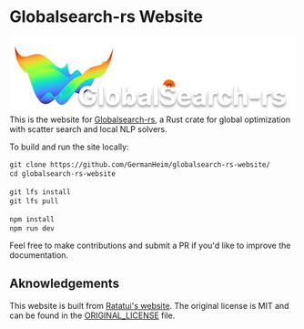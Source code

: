 # Globalsearch-rs Website

<img align="right" src="src/assets/logo-dark.png" alt="globalsearch-rs logo">

This is the website for [Globalsearch-rs](https://github.com/GermanHeim/globalsearch-rs), a Rust
crate for global optimization with scatter search and local NLP solvers.

To build and run the site locally:

```shell
git clone https://github.com/GermanHeim/globalsearch-rs-website/
cd globalsearch-rs-website

git lfs install
git lfs pull

npm install
npm run dev
```

Feel free to make contributions and submit a PR if you'd like to improve the documentation.

## Aknowledgements

This website is built from [Ratatui's website](https://github.com/ratatui/ratatui-website). The
original license is MIT and can be found in the [ORIGINAL_LICENSE](ORIGINAL_LICENSE) file.
